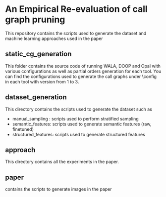 # An Empirical Re-evaluation of call graph pruning
This repository contains the scripts used to generate the dataset and machine learning approaches used in the paper

## static_cg_generation
This folder contains the source code of running WALA, DOOP and Opal with various configurations as well as partial orders generation for each tool.
You can find the configurations used to generate the call graphs under \config in each tool with version from 1 to 3.

## dataset_generation
This directory contains the scripts used to generate the dataset such as
- manual_sampling : scripts used to perform stratified sampling
- semantic_features: scripts used to generate semantic features (raw, finetuned)
- structured_features: scripts used to generate structured features

## approach
This directory contains all the experiments in the paper. 

## paper
contains the scripts to generate images in the paper
